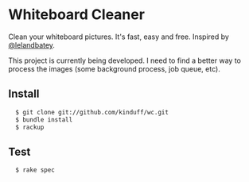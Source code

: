 Whiteboard Cleaner
==================

Clean your whiteboard pictures. It's fast, easy and free. Inspired by [@lelandbatey](https://gist.github.com/lelandbatey/8677901).

This project is currently being developed. I need to find a better way to process the images (some background process, job queue, etc).

## Install

```sh
  $ git clone git://github.com/kinduff/wc.git
  $ bundle install
  $ rackup
```

## Test

```sh
  $ rake spec
```
